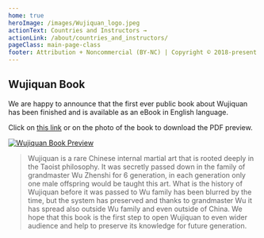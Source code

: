 ```yaml
---
home: true
heroImage: /images/Wujiquan_logo.jpeg
actionText: Countries and Instructors →
actionLink: /about/countries_and_instructors/
pageClass: main-page-class
footer: Attribution + Noncommercial (BY-NC) | Copyright © 2018-present International Association of Fumin Wujiquan
---
```


## Wujiquan Book 

We are happy to announce that the first ever public book about Wujiquan has been finished and is available as an eBook in English language. 

Click on [this link](https://wujiquan.sgp1.cdn.digitaloceanspaces.com/Documents/ebook-short-preview.pdf) or on the photo of the book to download the PDF preview. 

[![Wujiquan Book Preview](https://wujiquan.sgp1.cdn.digitaloceanspaces.com/Documents/Wuji_book_photo.jpg)](https://wujiquan.sgp1.cdn.digitaloceanspaces.com/Documents/ebook-short-preview.pdf "Wujiquan Book preview")

> Wujiquan is a rare Chinese internal martial art that is rooted deeply in the Taoist philosophy. It was secretly passed down in the family of grandmaster Wu Zhenshi for 6 generation, in each generation only one male offspring would be taught this art. What is the history of Wujiquan before it was passed to Wu family has been blurred by the time, but the system has preserved and thanks to grandmaster Wu it has spread also outside Wu family and even outside of China. We hope that this book is the first step to open Wujiquan to even wider audience and help to preserve its knowledge for future generation.